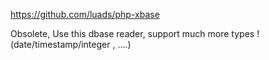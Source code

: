 https://github.com/luads/php-xbase

Obsolete, Use this dbase reader, support much more types ! (date/timestamp/integer , ....)
